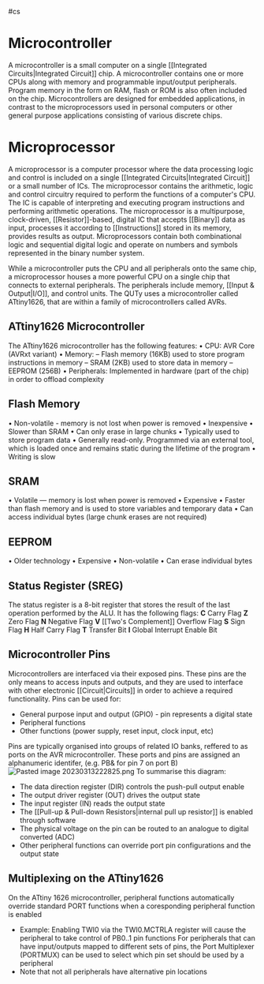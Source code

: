 #cs
# Microcontroller
A microcontroller is a small computer on a single [[Integrated Circuits|Integrated Circuit]] chip. A microcontroller contains one or more CPUs along with memory and programmable input/output peripherals. Program memory in the form on RAM, flash or ROM is also often included on the chip. Microcontrollers are designed for embedded applications, in contrast to the microprocessors used in personal computers or other general purpose applications consisting of various discrete chips.

# Microprocessor
A microprocessor is a computer processor where the data processing logic and control is included on a single [[Integrated Circuits|Integrated Circuit]] or a small number of ICs. The microprocessor contains the arithmetic, logic and control circuitry required to perform the functions of a computer's CPU. The IC is capable of interpreting and executing program instructions and performing arithmetic operations. The microprocessor is a multipurpose, clock-driven, [[Resistor]]-based, digital IC that accepts [[Binary]] data as input, processes it according to [[Instructions]] stored in its memory, provides results as output. Microprocessors contain both combinational logic and sequential digital logic and operate on numbers and symbols represented in the binary number system.

While a microcontroller puts the CPU and all peripherals onto the same chip, a microprocessor houses a more powerful CPU on a single chip that connects to external peripherals. The peripherals include memory, [[Input & Output|I/O]], and control units. The QUTy uses a microcontroller called ATtiny1626, that are within a family of microcontrollers called AVRs.

## ATtiny1626 Microcontroller
The ATtiny1626 microcontroller has the following features: 
• CPU: AVR Core (AVRxt variant) 
• Memory: 
	– Flash memory (16KB) used to store program instructions in memory – SRAM (2KB) used to store data in memory 
	– EEPROM (256B) 
• Peripherals: Implemented in hardware (part of the chip) in order to offload complexity

## Flash Memory
• Non-volatile - memory is not lost when power is removed 
• Inexpensive 
• Slower than SRAM 
• Can only erase in large chunks 
• Typically used to store program data 
• Generally read-only. Programmed via an external tool, which is loaded once and remains static during the lifetime of the program 
• Writing is slow

## SRAM 
• Volatile — memory is lost when power is removed 
• Expensive 
• Faster than flash memory and is used to store variables and temporary data 
• Can access individual bytes (large chunk erases are not required)

## EEPROM 
• Older technology 
• Expensive 
• Non-volatile 
• Can erase individual bytes

## Status Register (SREG)
The status register is a 8-bit register that stores the result of the last operation performed by the ALU. It has the following flags: 
**C** Carry Flag 
**Z** Zero Flag 
**N** Negative Flag 
**V** [[Two's Complement]] Overflow Flag 
**S** Sign Flag 
**H** Half Carry Flag 
**T** Transfer Bit 
**I** Global Interrupt Enable Bit

## Microcontroller Pins
Microcontrollers are interfaced via their exposed pins. These pins are the only means to access inputs and outputs, and they are used to interface with other electronic [[Circuit|Circuits]] in order to achieve a required functionality. Pins can be used for:
- General purpose input and output (GPIO) - pin represents a digital state
- Peripheral functions
- Other functions (power supply, reset input, clock input, etc)

Pins are typically organised into groups of related IO banks, reffered to as ports on the AVR microcontroller. These ports and pins are assigned an alphanumeric identifer, (e.g. PB& for pin 7 on port B)
![Pasted image 20230313222825.png](app://local/Users/ashasaunders/Downloads/ash's%20vault/Pasted%20image%2020230313222825.png?1678710505327)
To summarise this diagram:
- The data direction register (DIR) controls the push-pull output enable
- The output driver register (OUT) drives the output state
- The input register (IN) reads the output state
- The [[Pull-up & Pull-down Resistors|internal pull up resistor]] is enabled through software
- The physical voltage on the pin can be routed to an analogue to digital converted (ADC)
- Other peripheral functions can override port pin configurations and the output state

## Multiplexing on the ATtiny1626
On the ATtiny 1626 microcontroller, peripheral functions automatically override standard PORT functions when a coresponding peripheral function is enabled
- Example: Enabling TWI0 via the TWI0.MCTRLA register will cause the peripheral to take control of PB0..1 pin functions
For peripherals that can have input/outputs mapped to different sets of pins, the Port Multiplexer (PORTMUX) can be used to select which pin set should be used by a peripheral 
- Note that not all peripherals have alternative pin locations